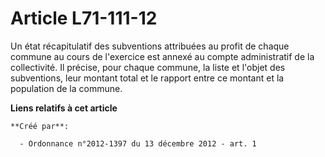 # Article L71-111-12

Un état récapitulatif des subventions attribuées au profit de chaque commune au cours de l'exercice est annexé au compte
administratif de la collectivité. Il précise, pour chaque commune, la liste et l'objet des subventions, leur montant total et
le rapport entre ce montant et la population de la commune.

**Liens relatifs à cet article**

	**Créé par**:

	  - Ordonnance n°2012-1397 du 13 décembre 2012 - art. 1
